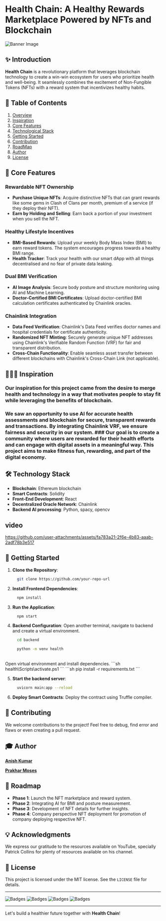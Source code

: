 # Health Chain: A Healthy Rewards Marketplace Powered by NFTs and Blockchain

![Banner Image](path/to/banner/image.jpg)

## ✨ Introduction

**Health Chain** is a revolutionary platform that leverages blockchain technology to create a win-win ecosystem for users who prioritize health and well-being. It seamlessly combines the excitement of Non-Fungible Tokens (NFTs) with a reward system that incentivizes healthy habits.

##  📝 Table of Contents

1. [Overview](#overview)
2. [Inspiration](#inspiration)
3. [Core Features](#core-features)
4. [Technological Stack](#technological-stack)
5. [Getting Started](#getting-started)
6. [Contribution](#contribution)
7. [RoadMap](#roadmap)
8. [Author](#author)
9. [License](#license)

## 🚀 Core Features

### Rewardable NFT Ownership
- **Purchase Unique NFTs**: Acquire distinctive NFTs that can grant rewards like some gems in Clash of Clans per month, premium of a service (if they deploy their NFT).
- **Earn by Holding and Selling**: Earn back a portion of your investment when you sell the NFT.

### Healthy Lifestyle Incentives
- **BMI-Based Rewards**: Upload your weekly Body Mass Index (BMI) to earn reward tokens. The system encourages progress towards a healthy BMI range.
- **Health Tracker**: Track your health with our smart dApp with all things decentralised and no fear of private data leaking.

### Dual BMI Verification
- **AI Image Analysis**: Secure body posture and structure monitoring using AI and Machine Learning.
- **Doctor-Certified BMI Certificates**: Upload doctor-certified BMI calculation certificates authenticated by Chainlink oracles.

### Chainlink Integration
- **Data Feed Verification**: Chainlink's Data Feed verifies doctor names and hospital credentials for certificate authenticity.
- **Randomized NFT Minting**: Securely generate unique NFT addresses using Chainlink's Verifiable Random Function (VRF) for fair and transparent distribution.
- **Cross-Chain Functionality**: Enable seamless asset transfer between different blockchains with Chainlink's Cross-Chain Link (not applicable).

## 🕵🏼‍♂️ Inspiration

### Our inspiration for this project came from the desire to merge health and technology in a way that motivates people to stay fit while leveraging the benefits of blockchain.
### We saw an opportunity to use AI for accurate health assessments and blockchain for secure, transparent rewards and transactions. By integrating Chainlink VRF, we ensure fairness and security in our system. ### Our goal is to create a community where users are rewarded for their health efforts and can engage with digital assets in a meaningful way. This project aims to make fitness fun, rewarding, and part of the digital economy.

## 🛠️ Technology Stack
- **Blockchain**: Ethereum blockchain
- **Smart Contracts**: Solidity
- **Front-End Development**: React
- **Decentralized Oracle Network**: Chainlink
- **Backend AI processing**: Python, spacy, opencv

## video


https://github.com/user-attachments/assets/fa783a21-2f6e-4b83-aaab-2adf78b3e517



## 🏁 Getting Started

1. **Clone the Repository**:
     ```sh
       git clone https://github.com/your-repo-url
     ```
     
2. **Install Frontend Dependencies**:
     ```sh
       npm install
     ```
     
3. **Run the Application**:
     ```sh
       npm start
     ```

4. **Backend Configuration**:
   Open another terminal, navigate to backend and create a virtual environment.
   ```sh
     cd backend
   ```
   ```sh
     python -m venv health
   ```
  <br/>
  Open virtual environment and install dependencies.
  ```sh
    health\Scripts\activate.ps1
  ```
  ```sh
    pip install -r requirements.txt
  ```

5. **Start the backend server**:
   ```sh
     uvicorn main:app --reload
   ```
  
6. **Deploy Smart Contracts**: Deploy the contract using Truffle compiler.

## 🤝 Contributing
We welcome contributions to the project! Feel free to debug, find error and flaws or even creating a pull request.

## <div id='author'>🎓 Author</div>

<p> <a href="https://github.com/Anish2915"><b>Anish Kumar </b><a/></p>
<p> <a href="https://github.com/prakharmoses"><b>Prakhar Moses </b><a/></p>

## 📅 Roadmap
- **Phase 1**: Launch the NFT marketplace and reward system.
- **Phase 2**: Integrating AI for BMI and posture measurement.
- **Phase 3**: Development of NFT details for further insights.
- **Phase 4**: Company perspective NFT deployment for promotion of company deploying respective NFT.

## 💡 Acknowledgments
We express our gratitude to the resources available on YouTube, specially Patrick Collins for plenty of resources available on his channel.

## 📜 License
This project is licensed under the MIT license. See the `LICENSE` file for details.

---

![Badges](https://img.shields.io/badge/Blockchain-Ethereum-blue) ![Badges](https://img.shields.io/badge/Smart%20Contracts-Solidity-brightgreen) ![Badges](https://img.shields.io/badge/Front--End-React-blue) ![Badges](https://img.shields.io/badge/Oracle-Chainlink-blue)

---

Let's build a healthier future together with **Health Chain**!
